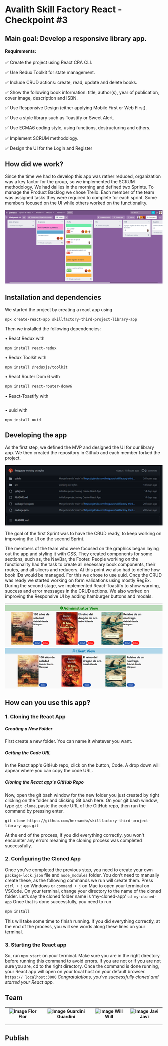 
# Avalith Skill Factory React - Checkpoint #3

## Main goal: Develop a responsive library app. 

#### Requirements:


  ✅ Create the project using React CRA CLI.

  ✅ Use Redux Toolkit for state management.

  ✅ Include CRUD actions: create, read, update and delete books.

  ✅ Show the following book information: title, author(s), year of publication, cover image, description and ISBN.

  ✅ Use Responsive Design (either applying Mobile First or Web First).

  ✅ Use a style library such as Toastify or Sweet Alert.

  ✅ Use ECMA6 coding style, using functions, destructuring and others.

  ✅ Implement SCRUM methodology.

  ✅ Design the UI for the Login and Register


## How did we work?
Since the time we had to develop this app was rather reduced, organization was a key factor for the group, so we implemented the SCRUM methodology. We had dailies in the morning and defined two Sprints. To manage the Product Backlog we chose Trello. Each member of the team was assigned tasks they were required to complete for each sprint. Some members focused on the UI while others worked on the functionality.

<img src="public/Screenshot_45.png">

## Installation and dependencies
We started the project by creating a react app using

``` 
npx create-react-app skillfactory-third-project-library-app  
```



Then we installed the following dependencies:

• React Redux with 
```
npm install react-redux 
```
• Redux Toolkit with 
```
npm install @reduxjs/toolkit
```

• React Router Dom 6 with 
```
npm install react-router-dom@6
```
• React-Toastify with 
```npm install react-toastify
```
• uuid with 
```
npm install uuid
```

## Developing the app
As the first step, we defined the MVP and designed the UI for our library app. We then created the repository in Github and each member forked the project.

<img src="public/Screenshot_49.png">

 The goal of the first Sprint was to have the CRUD ready, to keep working on improving the UI on the second Sprint.



The members of the team who were focused on the graphics began laying out the app and styling it with CSS. They created components for some sections, such as, the NavBar, the Footer. People working on the functionality had the task to create all necessary book components, their routes, and all  slicers and reducers. At this point we also had to define how book IDs would be managed. For this we chose to use uuid. Once the CRUD was ready we started working on form validations using mostly RegEx.
During the second stage, we implemented React-Toastify to show warning, success and error messages in the CRUD actions. We also worked on improving the Responsive UI by adding hamburger buttons and modals.

<img src="public/Screenshot_47.png">
<img src="public/Screenshot_48.png">



## How can you use this app?
### 1. Cloning the React App

##### Creating a New Folder
First create a new folder. You can name it whatever you want.

##### Getting the Code URL
In the React app's GitHub repo, click on the button, Code. A drop down will appear where you can copy the code URL.

##### Cloning the React app's GitHub Repo
Now, open the git bash window for the new folder you just created by right clicking on the folder and clicking Git bash here.
On your git bash window, type `git clone`, paste the code URL of the GitHub repo, then run the command by pressing enter.


```
git clone https://github.com/hernandw/skillfactory-third-project-library-app.git
```

At the end of the process, if you did everything correctly, you won't encounter any errors meaning the cloning process was completed successfully.

### 2. Configuring the Cloned App

Once you’ve completed the previous step, you need to create your own `package-lock.json` file and `node_modules` folder. You don’t need to manually create these, as the following commands we run will create them.
Press `ctrl + j` on Windows or `command + j` on Mac to open your terminal on VSCode.
On your terminal, change your directory to the name of the cloned folder.
Let’s say the cloned folder name is ‘my-cloned-app’
`cd my-cloned-app`
Once that is done successfully, you need to run 

```
npm install
``` 

This will take some time to finish running.
If you did everything correctly, at the end of the process, you will see words along these lines on your terminal.



### 3. Starting the React app

So, run `npm start` on your terminal.
Make sure you are in the right directory before running this command to avoid errors.
If you are not or if you are not sure you are, cd to the right directory.
Once the command is done running, your React app will open on your local host on your default browser.
`https:// localhost:3000`
_Congratulations, you've successfully cloned and started your React app._


## Team

|![Image Flor](https://github.com/fmiguezo.png) Flor| ![Image Guardini](https://github.com/philama.png) Guardini | ![Image Will](https://github.com/hernandw.png)Will |![Image Javi](https://github.com/javierhuebra.png) Javi|
| :---: | :---: | :---: | :---: |

---

## Publish